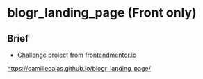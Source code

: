 # blogr_landing_page (Front only)

## Brief
- Challenge project from frontendmentor.io

https://camillecalas.github.io/blogr_landing_page/
